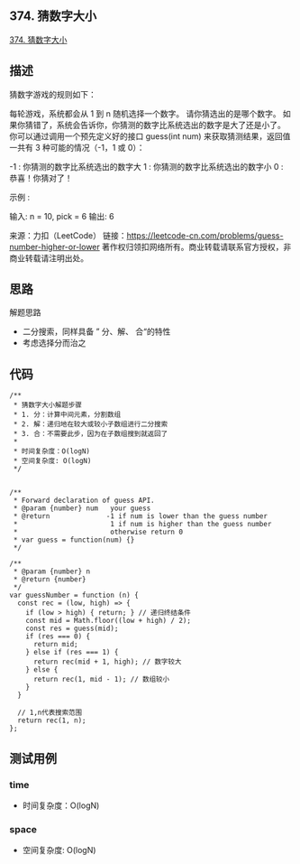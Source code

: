 ## 374. 猜数字大小
[374. 猜数字大小](https://leetcode-cn.com/problems/guess-number-higher-or-lower/)

## 描述

猜数字游戏的规则如下：

每轮游戏，系统都会从 1 到 n 随机选择一个数字。 请你猜选出的是哪个数字。
如果你猜错了，系统会告诉你，你猜测的数字比系统选出的数字是大了还是小了。
你可以通过调用一个预先定义好的接口 guess(int num) 来获取猜测结果，返回值一共有 3 种可能的情况（-1，1 或 0）：

-1 : 你猜测的数字比系统选出的数字大
 1 : 你猜测的数字比系统选出的数字小
 0 : 恭喜！你猜对了！
 

示例 :

输入: n = 10, pick = 6
输出: 6

来源：力扣（LeetCode）
链接：https://leetcode-cn.com/problems/guess-number-higher-or-lower
著作权归领扣网络所有。商业转载请联系官方授权，非商业转载请注明出处。

## 思路

解题思路
- 二分搜索，同样具备 ” 分、解、 合“的特性
- 考虑选择分而治之

## 代码

``` JS
/**
 * 猜数字大小解题步骤
 * 1. 分：计算中间元素，分割数组
 * 2. 解：递归地在较大或较小子数组进行二分搜索
 * 3. 合：不需要此步，因为在子数组搜到就返回了
 * 
 * 时间复杂度：O(logN)
 * 空间复杂度: O(logN)
 */


/** 
 * Forward declaration of guess API.
 * @param {number} num   your guess
 * @return 	            -1 if num is lower than the guess number
 *			             1 if num is higher than the guess number
 *                       otherwise return 0
 * var guess = function(num) {}
 */

/**
 * @param {number} n
 * @return {number}
 */
var guessNumber = function (n) {
  const rec = (low, high) => {
    if (low > high) { return; } // 递归终结条件
    const mid = Math.floor((low + high) / 2);
    const res = guess(mid);
    if (res === 0) {
      return mid;
    } else if (res === 1) {
      return rec(mid + 1, high); // 数字较大
    } else {
      return rec(1, mid - 1); // 数组较小
    }
  }

  // 1,n代表搜索范围
  return rec(1, n);
};
```




## 测试用例

### time
 * 时间复杂度：O(logN)
### space
 * 空间复杂度: O(logN)